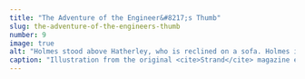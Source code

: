 ```yaml
---
title: "The Adventure of the Engineer&#8217;s Thumb"
slug: the-adventure-of-the-engineers-thumb
number: 9
image: true
alt: "Holmes stood above Hatherley, who is reclined on a sofa. Holmes is pouring a liquid into a glass."
caption: "Illustration from the original <cite>Strand</cite> magazine edition, Sidney Paget, 1891"
---
```

